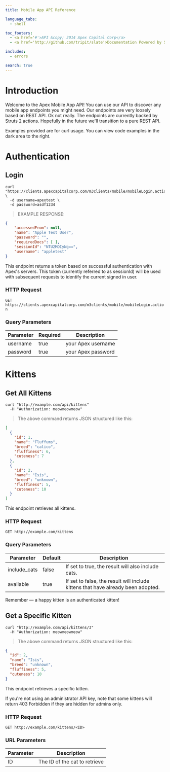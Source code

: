 ```yaml
---
title: Mobile App API Reference

language_tabs:
  - shell

toc_footers:
  - <a href='#'>API &copy; 2014 Apex Capital Corp</a>
  - <a href='http://github.com/tripit/slate'>Documentation Powered by Slate</a>

includes:
  - errors

search: true
---
```


# Introduction

Welcome to the Apex Mobile App API! You can use our API to discover any mobile app endpoints you might need. Our endpoints are very loosely based on REST API. Ok not really. The endpoints are currently backed by Struts 2 actions. Hopefully
in the future we'll transition to a pure REST API.

Examples provided are for curl usage. You can view code examples in the dark area to the right.

# Authentication

## Login

```shell
curl "https://clients.apexcapitalcorp.com/m3clients/mobile/mobileLogin.action" \
  -d username=apextest \
  -d password=asdf1234
```

> EXAMPLE RESPONSE:

```json
{
    "accessedFrom": null,
    "name": "Apple Test User",
    "password": "",
    "requiredDocs": [ ],
    "sessionId": "NTU2MDIyNg==",
    "username": "appletest"
}
```

This endpoint returns a token based on successful authentication with Apex's servers. This token (currently referred to as sessionId) will be used with subsequent requests to identify the current signed in user.

### HTTP Request

`GET https://clients.apexcapitalcorp.com/m3clients/mobile/mobileLogin.action`

### Query Parameters

Parameter | Required | Description
--------- | -------- | -----------
username | true | your Apex username
password | true | your Apex password

# Kittens

## Get All Kittens

```shell
curl "http://example.com/api/kittens"
  -H "Authorization: meowmeowmeow"
```

> The above command returns JSON structured like this:

```json
[
  {
    "id": 1,
    "name": "Fluffums",
    "breed": "calico",
    "fluffiness": 6,
    "cuteness": 7
  },
  {
    "id": 2,
    "name": "Isis",
    "breed": "unknown",
    "fluffiness": 5,
    "cuteness": 10
  }
]
```

This endpoint retrieves all kittens.

### HTTP Request

`GET http://example.com/kittens`

### Query Parameters

Parameter | Default | Description
--------- | ------- | -----------
include_cats | false | If set to true, the result will also include cats.
available | true | If set to false, the result will include kittens that have already been adopted.

<aside class="success">
Remember — a happy kitten is an authenticated kitten!
</aside>

## Get a Specific Kitten

```shell
curl "http://example.com/api/kittens/3"
  -H "Authorization: meowmeowmeow"
```

> The above command returns JSON structured like this:

```json
{
  "id": 2,
  "name": "Isis",
  "breed": "unknown",
  "fluffiness": 5,
  "cuteness": 10
}
```

This endpoint retrieves a specific kitten.

<aside class="warning">If you're not using an administrator API key, note that some kittens will return 403 Forbidden if they are hidden for admins only.</aside>

### HTTP Request

`GET http://example.com/kittens/<ID>`

### URL Parameters

Parameter | Description
--------- | -----------
ID | The ID of the cat to retrieve
